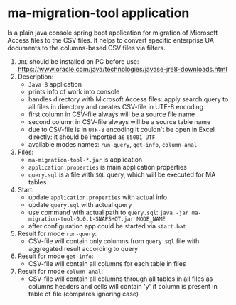 # ma-migration-tool application

Is a plain java console spring boot application for migration of Microsoft Access files to the CSV files.
It helps to convert specific enterprise UA documents to the columns-based CSV files via filters.

1. `JRE` should be installed on PC before use: https://www.oracle.com/java/technologies/javase-jre8-downloads.html
2. Description:
    - `Java 8` application
    - prints info of work into console
    - handles directory with Microsoft Access files: apply search query to all files in directory and creates CSV-file
      in UTF-8 encoding
    - first column in CSV-file always will be a source file name
    - second column in CSV-file always will be a source table name
    - due to CSV-file is in `UTF-8` encoding it couldn't be open in Excel directly: it should be imported as `65001 UTF`
    - available modes names: `run-query`, `get-info`, `column-anal`
3. Files:
    - `ma-migration-tool-*.jar` is application
    - `application.properties` is main application properties
    - `query.sql` is a file with `SQL` query, which will be executed for MA tables
4. Start:
    - update `application.properties` with actual info
    - update `query.sql` with actual query
    - use command with actual path to `query.sql`: `java -jar ma-migration-tool-0.0.1-SNAPSHOT.jar MODE_NAME`
    - after configuration app could be started via `start.bat`
5. Result for mode `run-query`:
    - CSV-file will contain only columns from `query.sql` file with aggregated result according to query
6. Result for mode `get-info`:
    - CSV-file will contain all columns for each table in files
7. Result for mode `column-anal`:
    - CSV-file will contain all columns through all tables in all files as columns headers and cells will contain 'y'
      if column is present in table of file (compares ignoring case)